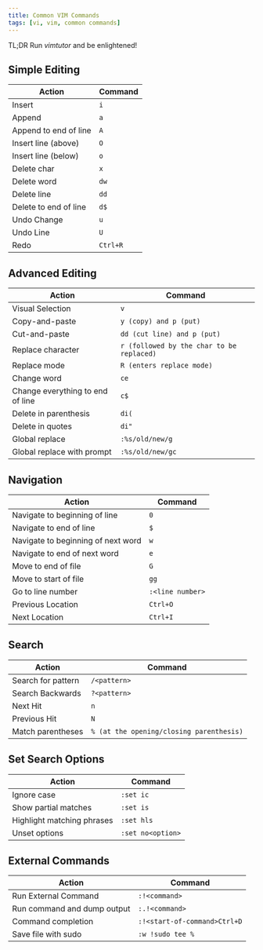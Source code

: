 ```yaml
---
title: Common VIM Commands
tags: [vi, vim, common commands]
---
```

TL;DR Run _vimtutor_ and be enlightened!

## Simple Editing

| **Action** | **Command** |
| ------- | -------- |
| Insert | `i` |
| Append | `a` |
| Append to end of line | `A` |
| Insert line (above) | `O` |
| Insert line (below) | `o` |
| Delete char | `x` |
| Delete word | `dw` |
| Delete line | `dd` |
| Delete to end of line | `d$` |
| Undo Change | `u` |
| Undo Line | `U` |
| Redo | `Ctrl+R` |

## Advanced Editing

| **Action** | **Command** |
| ------- | -------- |
| Visual Selection | `v` |
| Copy-and-paste | `y (copy) and p (put)` |
| Cut-and-paste | `dd (cut line) and p (put)` |
| Replace character | `r (followed by the char to be replaced)` |
| Replace mode | `R (enters replace mode)` |
| Change word | `ce` |
| Change everything to end of line | `c$` |
| Delete in parenthesis | `di(` |
| Delete in quotes | `di"` |
| Global replace | `:%s/old/new/g` |
| Global replace with prompt | `:%s/old/new/gc` |

## Navigation

|**Action** | Command|
| ------- | -------- |
| Navigate to beginning of line | `0` |
| Navigate to end of line | `$` |
| Navigate to beginning of next word | `w` |
| Navigate to end of next word | `e` |
| Move to end of file | `G` |
| Move to start of file | `gg` |
| Go to line number | `:<line number>` |
| Previous Location | `Ctrl+O` |
| Next Location | `Ctrl+I` |

## Search

|**Action** | Command|
| ------- | -------- |
| Search for pattern | `/<pattern>` |
| Search Backwards | `?<pattern>` |
| Next Hit | `n` |
| Previous Hit | `N` |
| Match parentheses | `% (at the opening/closing parenthesis)` |

## Set Search Options

|**Action** | Command|
| ------- | -------- |
| Ignore case | `:set ic` |
| Show partial matches | `:set is` |
| Highlight matching phrases | `:set hls` |
| Unset options | `:set no<option>` |

## External Commands

|**Action** | Command |
| ------- | -------- |
| Run External Command | `:!<command>` |
| Run command and dump output | `:.!<command>` |
| Command completion | `:!<start-of-command>Ctrl+D` |
| Save file with sudo | `:w !sudo tee %` |

